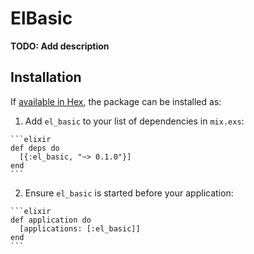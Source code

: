 # ElBasic

**TODO: Add description**

## Installation

If [available in Hex](https://hex.pm/docs/publish), the package can be installed as:

  1. Add `el_basic` to your list of dependencies in `mix.exs`:

    ```elixir
    def deps do
      [{:el_basic, "~> 0.1.0"}]
    end
    ```

  2. Ensure `el_basic` is started before your application:

    ```elixir
    def application do
      [applications: [:el_basic]]
    end
    ```

